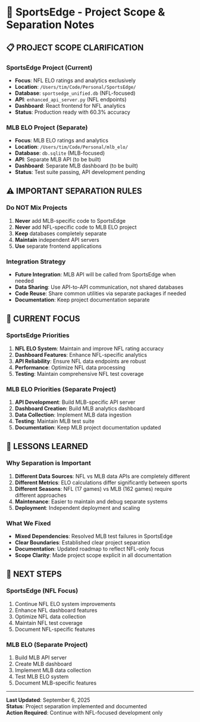 # 🏈 SportsEdge - Project Scope & Separation Notes

## 📋 **PROJECT SCOPE CLARIFICATION**

### **SportsEdge Project (Current)**
- **Focus**: NFL ELO ratings and analytics exclusively
- **Location**: `/Users/tim/Code/Personal/SportsEdge/`
- **Database**: `sportsedge_unified.db` (NFL-focused)
- **API**: `enhanced_api_server.py` (NFL endpoints)
- **Dashboard**: React frontend for NFL analytics
- **Status**: Production ready with 60.3% accuracy

### **MLB ELO Project (Separate)**
- **Focus**: MLB ELO ratings and analytics
- **Location**: `/Users/tim/Code/Personal/mlb_elo/`
- **Database**: `db.sqlite` (MLB-focused)
- **API**: Separate MLB API (to be built)
- **Dashboard**: Separate MLB dashboard (to be built)
- **Status**: Test suite passing, API development pending

## ⚠️ **IMPORTANT SEPARATION RULES**

### **Do NOT Mix Projects**
1. **Never** add MLB-specific code to SportsEdge
2. **Never** add NFL-specific code to MLB ELO project
3. **Keep** databases completely separate
4. **Maintain** independent API servers
5. **Use** separate frontend applications

### **Integration Strategy**
- **Future Integration**: MLB API will be called from SportsEdge when needed
- **Data Sharing**: Use API-to-API communication, not shared databases
- **Code Reuse**: Share common utilities via separate packages if needed
- **Documentation**: Keep project documentation separate

## 🎯 **CURRENT FOCUS**

### **SportsEdge Priorities**
1. **NFL ELO System**: Maintain and improve NFL rating accuracy
2. **Dashboard Features**: Enhance NFL-specific analytics
3. **API Reliability**: Ensure NFL data endpoints are robust
4. **Performance**: Optimize NFL data processing
5. **Testing**: Maintain comprehensive NFL test coverage

### **MLB ELO Priorities** (Separate Project)
1. **API Development**: Build MLB-specific API server
2. **Dashboard Creation**: Build MLB analytics dashboard
3. **Data Collection**: Implement MLB data ingestion
4. **Testing**: Maintain MLB test suite
5. **Documentation**: Keep MLB project documentation updated

## 📝 **LESSONS LEARNED**

### **Why Separation is Important**
1. **Different Data Sources**: NFL vs MLB data APIs are completely different
2. **Different Metrics**: ELO calculations differ significantly between sports
3. **Different Seasons**: NFL (17 games) vs MLB (162 games) require different approaches
4. **Maintenance**: Easier to maintain and debug separate systems
5. **Deployment**: Independent deployment and scaling

### **What We Fixed**
- **Mixed Dependencies**: Resolved MLB test failures in SportsEdge
- **Clear Boundaries**: Established clear project separation
- **Documentation**: Updated roadmap to reflect NFL-only focus
- **Scope Clarity**: Made project scope explicit in all documentation

## 🚀 **NEXT STEPS**

### **SportsEdge (NFL Focus)**
1. Continue NFL ELO system improvements
2. Enhance NFL dashboard features
3. Optimize NFL data collection
4. Maintain NFL test coverage
5. Document NFL-specific features

### **MLB ELO (Separate Project)**
1. Build MLB API server
2. Create MLB dashboard
3. Implement MLB data collection
4. Test MLB ELO system
5. Document MLB-specific features

---

**Last Updated**: September 6, 2025  
**Status**: Project separation implemented and documented  
**Action Required**: Continue with NFL-focused development only
